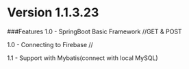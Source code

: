 # Version 1.1.3.23

###Features
1.0 - SpringBoot Basic Framework //GET & POST

1.0 - Connecting to Firebase // 

1.1 - Support with Mybatis(connect with local MySQL)

